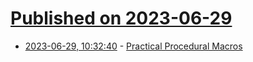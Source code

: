 # [Published on 2023-06-29](index.md)

* [2023-06-29, 10:32:40](https://lobste.rs/s/fn7g2n/practical_procedural_macros) - [Practical Procedural Macros](https://xy2.dev/blog/simple-proc-macro/)
